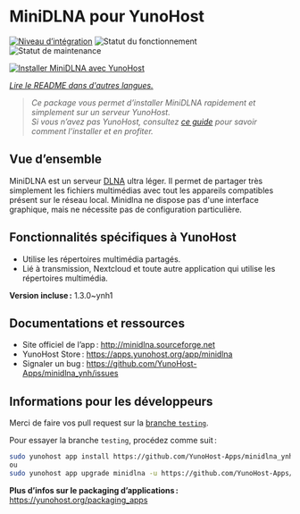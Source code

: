 <!--
Nota bene : ce README est automatiquement généré par <https://github.com/YunoHost/apps/tree/master/tools/readme_generator>
Il NE doit PAS être modifié à la main.
-->

# MiniDLNA pour YunoHost

[![Niveau d’intégration](https://dash.yunohost.org/integration/minidlna.svg)](https://dash.yunohost.org/appci/app/minidlna) ![Statut du fonctionnement](https://ci-apps.yunohost.org/ci/badges/minidlna.status.svg) ![Statut de maintenance](https://ci-apps.yunohost.org/ci/badges/minidlna.maintain.svg)

[![Installer MiniDLNA avec YunoHost](https://install-app.yunohost.org/install-with-yunohost.svg)](https://install-app.yunohost.org/?app=minidlna)

*[Lire le README dans d'autres langues.](./ALL_README.md)*

> *Ce package vous permet d’installer MiniDLNA rapidement et simplement sur un serveur YunoHost.*  
> *Si vous n’avez pas YunoHost, consultez [ce guide](https://yunohost.org/install) pour savoir comment l’installer et en profiter.*

## Vue d’ensemble

MiniDLNA est un serveur [DLNA](https://fr.wikipedia.org/wiki/Digital_Living_Network_Alliance) ultra léger.
Il permet de partager très simplement les fichiers multimédias avec tout les appareils compatibles présent sur le réseau local.
Minidlna ne dispose pas d'une interface graphique, mais ne nécessite pas de configuration particulière.

## Fonctionnalités spécifiques à YunoHost

* Utilise les répertoires multimédia partagés.
* Lié à transmission, Nextcloud et toute autre application qui utilise les répertoires multimédia.


**Version incluse :** 1.3.0~ynh1
## Documentations et ressources

- Site officiel de l’app : <http://minidlna.sourceforge.net>
- YunoHost Store : <https://apps.yunohost.org/app/minidlna>
- Signaler un bug : <https://github.com/YunoHost-Apps/minidlna_ynh/issues>

## Informations pour les développeurs

Merci de faire vos pull request sur la [branche `testing`](https://github.com/YunoHost-Apps/minidlna_ynh/tree/testing).

Pour essayer la branche `testing`, procédez comme suit :

```bash
sudo yunohost app install https://github.com/YunoHost-Apps/minidlna_ynh/tree/testing --debug
ou
sudo yunohost app upgrade minidlna -u https://github.com/YunoHost-Apps/minidlna_ynh/tree/testing --debug
```

**Plus d’infos sur le packaging d’applications :** <https://yunohost.org/packaging_apps>
